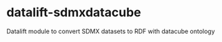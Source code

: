 datalift-sdmxdatacube
======================

Datalift module to convert SDMX datasets to RDF with datacube ontology
